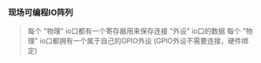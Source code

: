 ### 现场可编程IO阵列
> 每个 "物理" io口都有一个寄存器用来保存连接 "外设" io口的数据 
> 每个 "物理" io口都拥有一个属于自己的GPIO外设 (GPIO外设不需要连接，硬件绑定)